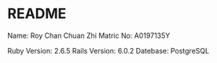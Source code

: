 # README

Name: Roy Chan Chuan Zhi
Matric No: A0197135Y

Ruby Version: 2.6.5
Rails Version: 6.0.2
Datebase: PostgreSQL


